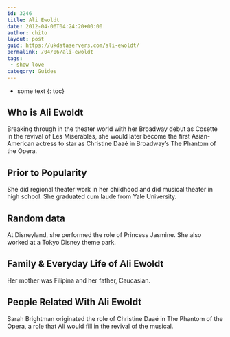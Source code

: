 ```yaml
---
id: 3246
title: Ali Ewoldt
date: 2012-04-06T04:24:20+00:00
author: chito
layout: post
guid: https://ukdataservers.com/ali-ewoldt/
permalink: /04/06/ali-ewoldt
tags:
 - show love
category: Guides
---
```


* some text
{: toc}
          
          
## Who is  Ali Ewoldt
                  
                  
                  
Breaking through in the theater world with her Broadway debut as Cosette in the revival of Les Misérables, she would later become the first Asian-American actress to star as Christine Daaé in Broadway&#8217;s The Phantom of the Opera. 
                  
                
                
                
## Prior to Popularity 
                  
                  
                  
She did regional theater work in her childhood and did musical theater in high school. She graduated cum laude from Yale University. 
                  
                
                
                
## Random data 
                  
                  
                  
At Disneyland, she performed the role of Princess Jasmine. She also worked at a Tokyo Disney theme park. 
                  
                
                
                
## Family & Everyday Life of Ali Ewoldt
                  
                  
                  
Her mother was Filipina and her father, Caucasian. 
                  
                
                
                
## People Related With  Ali Ewoldt
                  
                  
                  
Sarah Brightman originated the role of Christine Daaé in The Phantom of the Opera, a role that Ali would fill in the revival of the musical. 
                  
                
              
            
          
          
          
    
    
  
